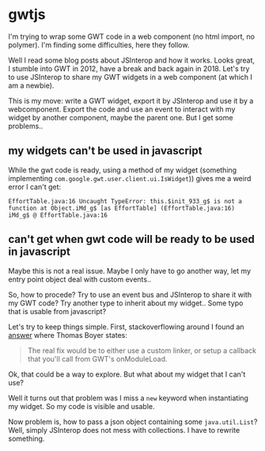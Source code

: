 # gwtjs
I'm trying to wrap some GWT code in a web component (no html import, no polymer). 
I'm finding some difficulties, here they follow.

Well I read some blog posts about JSInterop and how it works. Looks great, I stumble into GWT in 2012, have a break and back again in 2018. Let's try to use JSInterop to share my GWT widgets in a web component (at which I am a newbie).

This is my move: write a GWT widget, export it by JSInterop and use it by a webcomponent. Export the code and use an event to interact with my widget by another component, maybe the parent one. But I get some problems..

## my widgets can't be used in javascript
While the gwt code is ready, using a method of my widget (something implementing `com.google.gwt.user.client.ui.IsWidget`)) gives me a weird error I can't get:

`EffortTable.java:16 Uncaught TypeError: this.$init_933_g$ is not a function
    at Object.iMd_g$ [as EffortTable] (EffortTable.java:16)
iMd_g$ @ EffortTable.java:16`

## can't get when gwt code will be ready to be used in javascript
Maybe this is not a real issue. Maybe I only have to go another way, let my entry point object deal with custom events..

So, how to procede? Try to use an event bus and JSInterop to share it with my GWT code? Try another type to inherit about my widget.. Some typo that is usable from javascript?

Let's try to keep things simple. First, stackoverflowing around I found an [answer](https://stackoverflow.com/questions/54611866/gwt-jsinterop-java-exporting-is-not-working) where Thomas Boyer states: 

> The real fix would be to either use a custom linker, or setup a callback that you'll call from GWT's onModuleLoad.

Ok, that could be a way to explore. But what about my widget that I can't use?

Well it turns out that problem was I miss a `new` keyword when instantiating my widget. So my code is visible and usable.

Now problem is, how to pass a json object containing some `java.util.List`? Well, simply JSInterop does not mess with collections. I have to rewrite something.